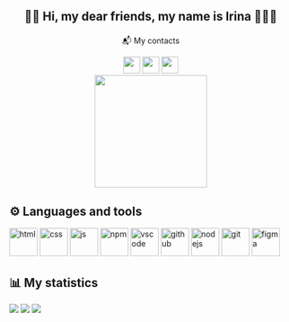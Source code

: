## <p align="center">👋🏻 Hi, my dear friends, my name is Irina 👩🏻‍💻</p>

<p align="center">📬 My contacts</p>
<div align="center">
<a href="https://t.me/irentoday"><img src="https://img.icons8.com/?size=100&id=lUktdBVdL4Kb&format=png&color=fcbb50" width="30"/></a>
<a href="mailto:aiv0601@gmail.com"><img src="https://img.icons8.com/?size=100&id=YRRhCXfA0Vd0&format=png&color=FAB005" width="30"/></a>
<a href="https://t.me/irentoday_channel"><img src="https://img.icons8.com/?size=100&id=lUktdBVdL4Kb&format=png&color=e04f2b" width="30"/></a>
</div>
<div id="header" align="center">
  <img src="https://i.giphy.com/media/v1.Y2lkPTc5MGI3NjExcDE4emc0OWo2YmxlZ2pienpnNnhhMnB5c2dsenNjb3lzcTUxbHk2NCZlcD12MV9pbnRlcm5hbF9naWZfYnlfaWQmY3Q9cw/3kPDmoWdBpQPNhCnUG/giphy.gif"
width="200"/>
</div>





## ⚙️ Languages and tools
<div>  
<img src="https://cdn.jsdelivr.net/gh/devicons/devicon@latest/icons/html5/html5-plain-wordmark.svg" title="html" width="50" heght="50"/>
<img src="https://cdn.jsdelivr.net/gh/devicons/devicon@latest/icons/css3/css3-plain-wordmark.svg"   title="css" width="50" heght="50"/>
<img src="https://cdn.jsdelivr.net/gh/devicons/devicon@latest/icons/javascript/javascript-plain.svg"   title="js" width="50" heght="50"/>
<img src="https://cdn.jsdelivr.net/gh/devicons/devicon@latest/icons/npm/npm-original-wordmark.svg"   title="npm" width="50" heght="50"/>
<img src="https://cdn.jsdelivr.net/gh/devicons/devicon@latest/icons/vscode/vscode-original-wordmark.svg"   title="vscode" width="50" heght="50"/>
<img src="https://cdn.jsdelivr.net/gh/devicons/devicon@latest/icons/github/github-original.svg"   title="github" width="50" heght="50"/>  
<img src="https://cdn.jsdelivr.net/gh/devicons/devicon@latest/icons/nodejs/nodejs-original-wordmark.svg"   title="nodejs" width="50" heght="50"/>
<img src="https://cdn.jsdelivr.net/gh/devicons/devicon@latest/icons/git/git-plain.svg"   title="git" width="50" heght="50"/>
<img src="https://cdn.jsdelivr.net/gh/devicons/devicon@latest/icons/figma/figma-original.svg"   title="figma" width="50" heght="50"/>
</div>

## 📊 My statistics
<div>
<img src="http://github-profile-summary-cards.vercel.app/api/cards/profile-details?username=IrinaAstakhova&theme=darcula" /> 
<img src="http://github-profile-summary-cards.vercel.app/api/cards/stats?username=IrinaAstakhova&theme=darcula" /> <img src="http://github-profile-summary-cards.vercel.app/api/cards/most-commit-language?username=IrinaAstakhova&theme=darcula" /> 
</div>
